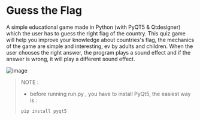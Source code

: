 # Guess the Flag
A simple educational game made in Python (with PyQT5 & Qtdesigner) which the user has to guess the right flag of the country.
This quiz game will help you improve your knowledge about countries's flag, the mechanics of the game are simple and interesting, ev by adults and children.
When the user chooses the right answer, the program plays a sound effect and if the answer is wrong, it will play a different sound effect.

![image](https://user-images.githubusercontent.com/85114537/187549278-cbaf39b6-da9f-4e98-9dbd-0b4f13d53451.png)

>NOTE :
> - before running run.py , you have to install PyQt5, the easiest way is :
>```
> pip install pyqt5
> ```

